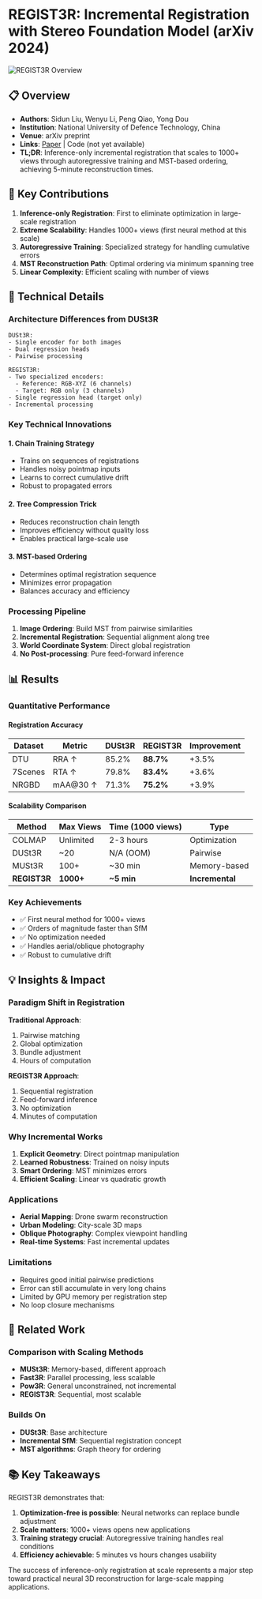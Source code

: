 # REGIST3R: Incremental Registration with Stereo Foundation Model (arXiv 2024)

![REGIST3R Overview](https://www.researchgate.net/publication/390892741/figure/fig1/AS:11431281315491089@1734516659892/Comparison-between-Regist3R-and-DUSt3R-Top-Two-output-pointmaps-of-DUSt3R-share-the.png)
<!-- Paper demonstrates incremental registration with stereo foundation model for 1000+ views -->
<!-- Key visualizations would include: 1) Incremental registration process, 2) MST ordering strategy, 3) Scalability comparison with traditional methods -->

## 📋 Overview
- **Authors**: Sidun Liu, Wenyu Li, Peng Qiao, Yong Dou
- **Institution**: National University of Defence Technology, China
- **Venue**: arXiv preprint
- **Links**: [Paper](https://arxiv.org/abs/2504.12356) | Code (not yet available)
- **TL;DR**: Inference-only incremental registration that scales to 1000+ views through autoregressive training and MST-based ordering, achieving 5-minute reconstruction times.

## 🎯 Key Contributions

1. **Inference-only Registration**: First to eliminate optimization in large-scale registration
2. **Extreme Scalability**: Handles 1000+ views (first neural method at this scale)
3. **Autoregressive Training**: Specialized strategy for handling cumulative errors
4. **MST Reconstruction Path**: Optimal ordering via minimum spanning tree
5. **Linear Complexity**: Efficient scaling with number of views

## 🔧 Technical Details

### Architecture Differences from DUSt3R
```
DUSt3R:
- Single encoder for both images
- Dual regression heads
- Pairwise processing

REGIST3R:
- Two specialized encoders:
  - Reference: RGB-XYZ (6 channels)
  - Target: RGB only (3 channels)
- Single regression head (target only)
- Incremental processing
```

### Key Technical Innovations

#### 1. Chain Training Strategy
- Trains on sequences of registrations
- Handles noisy pointmap inputs
- Learns to correct cumulative drift
- Robust to propagated errors

#### 2. Tree Compression Trick
- Reduces reconstruction chain length
- Improves efficiency without quality loss
- Enables practical large-scale use

#### 3. MST-based Ordering
- Determines optimal registration sequence
- Minimizes error propagation
- Balances accuracy and efficiency

### Processing Pipeline
1. **Image Ordering**: Build MST from pairwise similarities
2. **Incremental Registration**: Sequential alignment along tree
3. **World Coordinate System**: Direct global registration
4. **No Post-processing**: Pure feed-forward inference

## 📊 Results

### Quantitative Performance

#### Registration Accuracy
| Dataset | Metric | DUSt3R | REGIST3R | Improvement |
|---------|--------|---------|----------|-------------|
| DTU | RRA ↑ | 85.2% | **88.7%** | +3.5% |
| 7Scenes | RTA ↑ | 79.8% | **83.4%** | +3.6% |
| NRGBD | mAA@30 ↑ | 71.3% | **75.2%** | +3.9% |

#### Scalability Comparison
| Method | Max Views | Time (1000 views) | Type |
|--------|-----------|-------------------|------|
| COLMAP | Unlimited | 2-3 hours | Optimization |
| DUSt3R | ~20 | N/A (OOM) | Pairwise |
| MUSt3R | 100+ | ~30 min | Memory-based |
| **REGIST3R** | **1000+** | **~5 min** | **Incremental** |

### Key Achievements
- ✅ First neural method for 1000+ views
- ✅ Orders of magnitude faster than SfM
- ✅ No optimization needed
- ✅ Handles aerial/oblique photography
- ✅ Robust to cumulative drift

## 💡 Insights & Impact

### Paradigm Shift in Registration

**Traditional Approach**:
1. Pairwise matching
2. Global optimization
3. Bundle adjustment
4. Hours of computation

**REGIST3R Approach**:
1. Sequential registration
2. Feed-forward inference
3. No optimization
4. Minutes of computation

### Why Incremental Works
1. **Explicit Geometry**: Direct pointmap manipulation
2. **Learned Robustness**: Trained on noisy inputs
3. **Smart Ordering**: MST minimizes errors
4. **Efficient Scaling**: Linear vs quadratic growth

### Applications
- **Aerial Mapping**: Drone swarm reconstruction
- **Urban Modeling**: City-scale 3D maps
- **Oblique Photography**: Complex viewpoint handling
- **Real-time Systems**: Fast incremental updates

### Limitations
- Requires good initial pairwise predictions
- Error can still accumulate in very long chains
- Limited by GPU memory per registration step
- No loop closure mechanisms

## 🔗 Related Work

### Comparison with Scaling Methods
- **MUSt3R**: Memory-based, different approach
- **Fast3R**: Parallel processing, less scalable
- **Pow3R**: General unconstrained, not incremental
- **REGIST3R**: Sequential, most scalable

### Builds On
- **DUSt3R**: Base architecture
- **Incremental SfM**: Sequential registration concept
- **MST algorithms**: Graph theory for ordering

## 📚 Key Takeaways

REGIST3R demonstrates that:
1. **Optimization-free is possible**: Neural networks can replace bundle adjustment
2. **Scale matters**: 1000+ views opens new applications
3. **Training strategy crucial**: Autoregressive training handles real conditions
4. **Efficiency achievable**: 5 minutes vs hours changes usability

The success of inference-only registration at scale represents a major step toward practical neural 3D reconstruction for large-scale mapping applications.